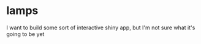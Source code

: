 # lamps
I want to build some sort of interactive shiny app, but I'm not sure what it's going to be yet
